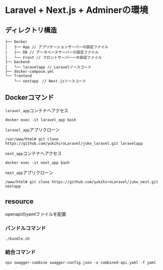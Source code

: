 # Laravel + Next.js + Adminerの環境

## ディレクトリ構造

````
├── Docker
│   ├── App // アプリケーションサーバーの設定ファイル
│   ├── DB // データベースサーバーの設定ファイル
│   └── Front // フロントサーバーーの設定ファイル
├── backend
│   └── laravelapp // Laravelソースコード
├── docker-compose.yml
└── frontend
    └── nextapp　// Next.jsソースコード
````

## Dockerコマンド

`laravel_app`コンテナへアクセス

````
docker exec -it laravel_app bash
````

`laravel_app`アプリクローン

````
/var/www/html# git clone https://github.com/yukihiroLaravel/juko_laravel.git laravelapp
````

`next_app`コンテナへアクセス

````
docker exec -it next_app bash
````

`next_app`アプリクローン

````
/www/html# git clone https://github.com/yukihiroLaravel/juko_next.git nextapp
````

## resource
openapiのyamlファイルを配置

### バンドルコマンド

```shell
./bundle.sh
```

### 結合コマンド

```shell
npx swagger-combine swagger-config.json -o combined-api.yaml -f yaml
```

